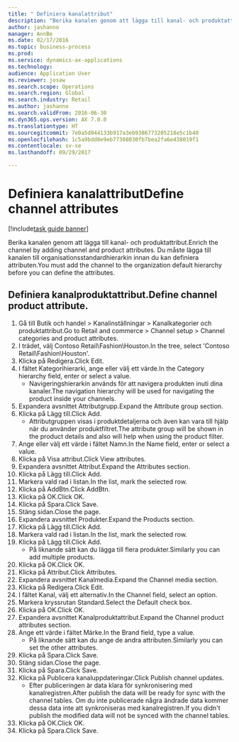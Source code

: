 ```yaml
--- 
title: " Definiera kanalattribut"
description: "Berika kanalen genom att lägga till kanal- och produktattribut."
author: jashanno
manager: AnnBe
ms.date: 02/17/2016
ms.topic: business-process
ms.prod: 
ms.service: dynamics-ax-applications
ms.technology: 
audience: Application User
ms.reviewer: josaw
ms.search.scope: Operations
ms.search.region: Global
ms.search.industry: Retail
ms.author: jashanno
ms.search.validFrom: 2016-06-30
ms.dyn365.ops.version: AX 7.0.0
ms.translationtype: HT
ms.sourcegitcommit: 7e0a5d044133b917a3eb9386773205218e5c1b40
ms.openlocfilehash: 1c5a9bdd0e9eb77308030fb7bea2fa6e438019f1
ms.contentlocale: sv-se
ms.lasthandoff: 09/29/2017

---
```

# <a name="define-channel-attributes"></a><span data-ttu-id="36949-103"> Definiera kanalattribut</span><span class="sxs-lookup"><span data-stu-id="36949-103">Define channel attributes</span></span>

[!include[task guide banner](../includes/task-guide-banner.md)]

<span data-ttu-id="36949-104">Berika kanalen genom att lägga till kanal- och produktattribut.</span><span class="sxs-lookup"><span data-stu-id="36949-104">Enrich the channel by adding channel and product attributes.</span></span> <span data-ttu-id="36949-105">Du måste lägga till kanalen till organisationsstandardhierarkin innan du kan definiera attributen.</span><span class="sxs-lookup"><span data-stu-id="36949-105">You must add the channel to the organization default hierarchy before you can define the attributes.</span></span>


## <a name="define-channel-product-attribute"></a><span data-ttu-id="36949-106">Definiera kanalproduktattribut.</span><span class="sxs-lookup"><span data-stu-id="36949-106">Define channel product attribute.</span></span>
1. <span data-ttu-id="36949-107">Gå till Butik och handel > Kanalinställningar > Kanalkategorier och produktattribut.</span><span class="sxs-lookup"><span data-stu-id="36949-107">Go to Retail and commerce > Channel setup > Channel categories and product attributes.</span></span>
2. <span data-ttu-id="36949-108">I trädet, välj Contoso Retail\Fashion\Houston.</span><span class="sxs-lookup"><span data-stu-id="36949-108">In the tree, select 'Contoso Retail\Fashion\Houston'.</span></span>
3. <span data-ttu-id="36949-109">Klicka på Redigera.</span><span class="sxs-lookup"><span data-stu-id="36949-109">Click Edit.</span></span>
4. <span data-ttu-id="36949-110">I fältet Kategorihierarki, ange eller välj ett värde.</span><span class="sxs-lookup"><span data-stu-id="36949-110">In the Category hierarchy field, enter or select a value.</span></span>
    * <span data-ttu-id="36949-111">Navigeringshierarkin används för att navigera produkten inuti dina kanaler.</span><span class="sxs-lookup"><span data-stu-id="36949-111">The navigation hierarchy will be used for navigating the product inside your channels.</span></span>  
5. <span data-ttu-id="36949-112">Expandera avsnittet Attributgrupp.</span><span class="sxs-lookup"><span data-stu-id="36949-112">Expand the Attribute group section.</span></span>
6. <span data-ttu-id="36949-113">Klicka på Lägg till.</span><span class="sxs-lookup"><span data-stu-id="36949-113">Click Add.</span></span>
    * <span data-ttu-id="36949-114">Attributgruppen visas i produktdetaljerna och även kan vara till hjälp när du använder produktfiltret.</span><span class="sxs-lookup"><span data-stu-id="36949-114">The attribute group will be shown in the product details and also will help when using the product filter.</span></span>  
7. <span data-ttu-id="36949-115">Ange eller välj ett värde i fältet Namn.</span><span class="sxs-lookup"><span data-stu-id="36949-115">In the Name field, enter or select a value.</span></span>
8. <span data-ttu-id="36949-116">Klicka på Visa attribut.</span><span class="sxs-lookup"><span data-stu-id="36949-116">Click View attributes.</span></span>
9. <span data-ttu-id="36949-117">Expandera avsnittet Attribut.</span><span class="sxs-lookup"><span data-stu-id="36949-117">Expand the Attributes section.</span></span>
10. <span data-ttu-id="36949-118">Klicka på Lägg till.</span><span class="sxs-lookup"><span data-stu-id="36949-118">Click Add.</span></span>
11. <span data-ttu-id="36949-119">Markera vald rad i listan.</span><span class="sxs-lookup"><span data-stu-id="36949-119">In the list, mark the selected row.</span></span>
12. <span data-ttu-id="36949-120">Klicka på AddBtn.</span><span class="sxs-lookup"><span data-stu-id="36949-120">Click AddBtn.</span></span>
13. <span data-ttu-id="36949-121">Klicka på OK.</span><span class="sxs-lookup"><span data-stu-id="36949-121">Click OK.</span></span>
14. <span data-ttu-id="36949-122">Klicka på Spara.</span><span class="sxs-lookup"><span data-stu-id="36949-122">Click Save.</span></span>
15. <span data-ttu-id="36949-123">Stäng sidan.</span><span class="sxs-lookup"><span data-stu-id="36949-123">Close the page.</span></span>
16. <span data-ttu-id="36949-124">Expandera avsnittet Produkter.</span><span class="sxs-lookup"><span data-stu-id="36949-124">Expand the Products section.</span></span>
17. <span data-ttu-id="36949-125">Klicka på Lägg till.</span><span class="sxs-lookup"><span data-stu-id="36949-125">Click Add.</span></span>
18. <span data-ttu-id="36949-126">Markera vald rad i listan.</span><span class="sxs-lookup"><span data-stu-id="36949-126">In the list, mark the selected row.</span></span>
19. <span data-ttu-id="36949-127">Klicka på Lägg till.</span><span class="sxs-lookup"><span data-stu-id="36949-127">Click Add.</span></span>
    * <span data-ttu-id="36949-128">På liknande sätt kan du lägga till flera produkter.</span><span class="sxs-lookup"><span data-stu-id="36949-128">Similarly you can add multiple products.</span></span>  
20. <span data-ttu-id="36949-129">Klicka på OK.</span><span class="sxs-lookup"><span data-stu-id="36949-129">Click OK.</span></span>
21. <span data-ttu-id="36949-130">Klicka på Attribut.</span><span class="sxs-lookup"><span data-stu-id="36949-130">Click Attributes.</span></span>
22. <span data-ttu-id="36949-131">Expandera avsnittet Kanalmedia.</span><span class="sxs-lookup"><span data-stu-id="36949-131">Expand the Channel media section.</span></span>
23. <span data-ttu-id="36949-132">Klicka på Redigera.</span><span class="sxs-lookup"><span data-stu-id="36949-132">Click Edit.</span></span>
24. <span data-ttu-id="36949-133">I fältet Kanal, välj ett alternativ.</span><span class="sxs-lookup"><span data-stu-id="36949-133">In the Channel field, select an option.</span></span>
25. <span data-ttu-id="36949-134">Markera kryssrutan Standard.</span><span class="sxs-lookup"><span data-stu-id="36949-134">Select the Default check box.</span></span>
26. <span data-ttu-id="36949-135">Klicka på OK.</span><span class="sxs-lookup"><span data-stu-id="36949-135">Click OK.</span></span>
27. <span data-ttu-id="36949-136">Expandera avsnittet Kanalproduktattribut.</span><span class="sxs-lookup"><span data-stu-id="36949-136">Expand the Channel product attributes section.</span></span>
28. <span data-ttu-id="36949-137">Ange ett värde i fältet Märke.</span><span class="sxs-lookup"><span data-stu-id="36949-137">In the Brand field, type a value.</span></span>
    * <span data-ttu-id="36949-138">På liknande sätt kan du ange de andra attributen.</span><span class="sxs-lookup"><span data-stu-id="36949-138">Similarly you can set the other attributes.</span></span>  
29. <span data-ttu-id="36949-139">Klicka på Spara.</span><span class="sxs-lookup"><span data-stu-id="36949-139">Click Save.</span></span>
30. <span data-ttu-id="36949-140">Stäng sidan.</span><span class="sxs-lookup"><span data-stu-id="36949-140">Close the page.</span></span>
31. <span data-ttu-id="36949-141">Klicka på Spara.</span><span class="sxs-lookup"><span data-stu-id="36949-141">Click Save.</span></span>
32. <span data-ttu-id="36949-142">Klicka på Publicera kanaluppdateringar.</span><span class="sxs-lookup"><span data-stu-id="36949-142">Click Publish channel updates.</span></span>
    * <span data-ttu-id="36949-143">Efter publiceringen är data klara för synkronisering med kanalregistren.</span><span class="sxs-lookup"><span data-stu-id="36949-143">After publish the data will be ready for sync with the channel tables.</span></span> <span data-ttu-id="36949-144">Om du inte publicerade några ändrade data kommer dessa data inte att synkroniseras med kanalregistren.</span><span class="sxs-lookup"><span data-stu-id="36949-144">If you didn't publish the modified data will not be synced with the channel tables.</span></span>  
33. <span data-ttu-id="36949-145">Klicka på OK.</span><span class="sxs-lookup"><span data-stu-id="36949-145">Click OK.</span></span>
34. <span data-ttu-id="36949-146">Klicka på Spara.</span><span class="sxs-lookup"><span data-stu-id="36949-146">Click Save.</span></span>


